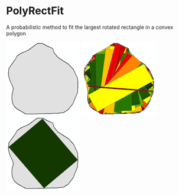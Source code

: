 # PolyRectFit
A probabilistic method to fit the largest rotated rectangle in a convex polygon

<img src="/pastedImage_1.png" width="200" height="200"> <img src="/pastedImage_2.png" width="200" height="200"> <img src="/pastedImage_3.png" width="200" height="200">
